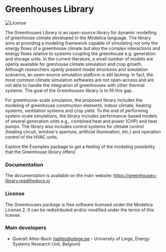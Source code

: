 # Greenhouses Library

![License](http://www.modelica.org/licenses/ModelicaLicense2)


The Greenhouses Library is an open-source library for dynamic modelling of greenhouse climate developed in the Modelica language. The library aims at providing a modeling framework capable of simulating not only the energy flows of a greenhouse climate but also the complex interactions and energy flows relative to systems coupling the greenhouse e.g. generation and storage units. In the current literature, a small number of models are openly available for grenhouse climate simulation and crop growth. Although researchers openly present model structures and simulation scenarios, an open-source simulation platform is still lacking. In fact, the most common climate simulation softwares are not open-access and are not able to handle the integration of greenhouses with other thermal systems. The goal of the Greenhouses library is to fill this gap.

For greenhouse-scale simulation, the proposed library includes the modeling of greenhouse construction elements, indoor climate, heating systems, ventilation systems and crop yield. To the end of performing system-scale simulations, the library includes performance-based models of several generation units e.g., combined heat and power (CHP) and heat pumps. The library also includes control systems for climate control (heating circuit, window's aperture, artificial illumination, etc.) and operation control of the HVAC units.

Explore the Examples package to get a feeling of the modeling possibility that the Greenhouse library offers!


### Documentation

The documentation is available on the main website: https://greenhouses-library.readthedocs.io


### License

The Greenhouses package is free software licensed under the Modelica License 2. It can be redistributed and/or modified under the terms of this license.


### Main developers

- Queralt Altes-Buch (qaltes@uliege.be - University of Liege, Energy Systems Research Unit, Belgium)

